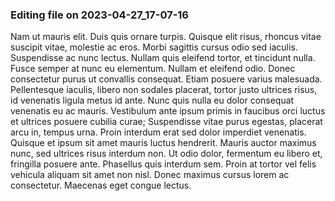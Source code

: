 

### Editing file on 2023-04-27_17-07-16

Nam ut mauris elit. Duis quis ornare turpis. Quisque elit risus, rhoncus vitae suscipit vitae, molestie ac eros. Morbi sagittis cursus odio sed iaculis. Suspendisse ac nunc lectus. Nullam quis eleifend tortor, et tincidunt nulla. Fusce semper at nunc eu elementum. Nullam et eleifend odio. Donec consectetur purus ut convallis consequat. Etiam posuere varius malesuada.
Pellentesque iaculis, libero non sodales placerat, tortor justo ultrices risus, id venenatis ligula metus id ante. Nunc quis nulla eu dolor consequat venenatis eu ac mauris. Vestibulum ante ipsum primis in faucibus orci luctus et ultrices posuere cubilia curae; Suspendisse vitae purus egestas, placerat arcu in, tempus urna. Proin interdum erat sed dolor imperdiet venenatis. Quisque et ipsum sit amet mauris luctus hendrerit. Mauris auctor maximus nunc, sed ultrices risus interdum non. Ut odio dolor, fermentum eu libero et, fringilla posuere ante. Phasellus quis interdum sem. Proin at tortor vel felis vehicula aliquam sit amet non nisl. Donec maximus cursus lorem ac consectetur. Maecenas eget congue lectus.


